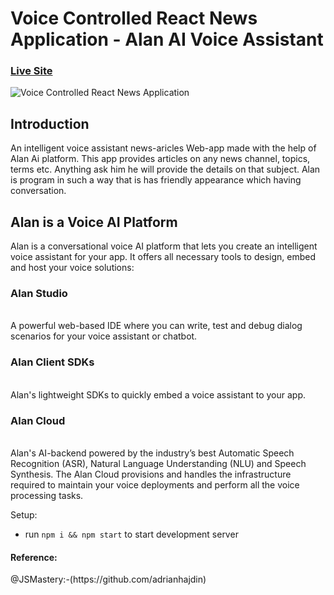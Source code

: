 # Voice Controlled React News Application - Alan AI Voice Assistant

### [Live Site](https://alan-ai-interactive-app.netlify.app/)

![Voice Controlled React News Application](https://i.ibb.co/SVyK6Nh/Screenshot-2020-08-03-at-21-24-23.png)

## Introduction
An intelligent voice assistant news-aricles Web-app made with the help of Alan Ai platform. This app provides articles on any news channel, topics, terms etc. Anything ask him he will provide the details on that subject. Alan is program in such a way that is has friendly appearance which having conversation. 

<h2>Alan is a Voice AI Platform</h2>
Alan is a conversational voice AI platform that lets you create an intelligent voice assistant for your app. It offers all necessary tools to design, embed and host your voice solutions:
<br>
<h3> Alan Studio</h3> <br>
A powerful web-based IDE where you can write, test and debug dialog scenarios for your voice assistant or chatbot.
<br>
<h3>Alan Client SDKs </h3><br> 
Alan's lightweight SDKs to quickly embed a voice assistant to your app.
<br>
<h3>Alan Cloud</h3> <br>
Alan's AI-backend powered by the industry’s best Automatic Speech Recognition (ASR), Natural Language Understanding (NLU) and Speech Synthesis. The Alan Cloud provisions and handles the infrastructure required to maintain your voice deployments and perform all the voice processing tasks.

Setup:
- run ```npm i && npm start``` to start development server

<h4>Reference:</h4>
@JSMastery:-(https://github.com/adrianhajdin)
